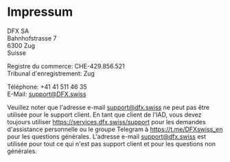 # Impressum

DFX SA  
Bahnhofstrasse 7  
6300 Zug  
Suisse

Registre du commerce: CHE-429.856.521  
Tribunal d'enregistrement: Zug
  
Téléphone: +41 41 511 46 35  
E-Mail: support@DFX.swiss

Veuillez noter que l'adresse e-mail support@dfx.swiss ne peut pas être utilisée pour le support client. En tant que client de l'IAD, vous devez toujours utiliser https://services.dfx.swiss/support pour les demandes d'assistance personnelle ou le groupe Telegram à https://t.me/DFXswiss_en pour les questions générales. L'adresse e-mail support@dfx.swiss est utilisée pour tout ce qui n'est pas support client et pour les questions non générales. 
